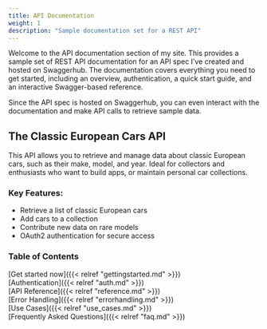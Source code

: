 ```yaml
---
title: API Documentation 
weight: 1
description: "Sample documentation set for a REST API"
---
```

Welcome to the API documentation section of my site. This provides a sample set of REST API documentation for an API spec I’ve created and hosted on Swaggerhub. The documentation covers everything you need to get started, including an overview, authentication, a quick start guide, and an interactive Swagger-based reference.

Since the API spec is hosted on Swaggerhub, you can even interact with the documentation and make API calls to retrieve sample data.

## The Classic European Cars API

This API allows you to retrieve and manage data about classic European cars, such as their make, model, and year. Ideal for collectors and enthusiasts who want to build apps, or maintain personal car collections.

### Key Features:
- Retrieve a list of classic European cars
- Add cars to a collection
- Contribute new data on rare models
- OAuth2 authentication for secure access

### Table of Contents
[Get started now]({{< relref "gettingstarted.md" >}}) <br>
[Authentication]({{< relref "auth.md" >}}) <br>
[API Reference]({{< relref "reference.md" >}}) <br>
[Error Handling]({{< relref "errorhandling.md" >}}) <br>
[Use Cases]({{< relref "use_cases.md" >}}) <br>
[Frequently Asked Questions]({{< relref "faq.md" >}}) <br>
